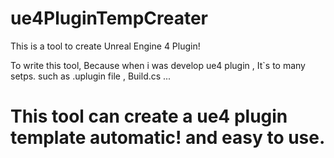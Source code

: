 # ue4PluginTempCreater

This is a tool to create Unreal Engine 4 Plugin!

To write this tool, Because when i was develop ue4 plugin , It`s to many setps. such as  .uplugin file , Build.cs ...

# This tool can create a ue4 plugin template automatic! and easy to use.